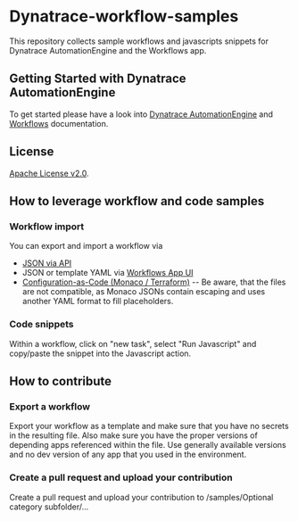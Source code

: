 # Dynatrace-workflow-samples

This repository collects sample workflows and javascripts snippets for Dynatrace AutomationEngine and the Workflows app. 

## Getting Started with Dynatrace AutomationEngine

To get started please have a look into [Dynatrace AutomationEngine](https://www.dynatrace.com/support/help/shortlink/automationengine) and [Workflows](https://www.dynatrace.com/support/help/shortlink/workflows) documentation.


## License
[Apache License v2.0](LICENSE).


## How to leverage workflow and code samples
### Workflow import

You can export and import a workflow via
- [JSON via API](https://github.com/Dynatrace/Dynatrace-workflow-samples/tree/main/howtoimportexport) 
- JSON or template YAML via [Workflows App UI](https://docs.dynatrace.com/docs/shortlink/workflows-manage)
- [Configuration-as-Code (Monaco / Terraform)](https://docs.dynatrace.com/docs/shortlink/configuration-as-code)
  -- Be aware, that the files are not compatible, as Monaco JSONs contain escaping and uses another YAML format to fill placeholders.

### Code snippets
Within a workflow, click on "new task", select "Run Javascript" and copy/paste the snippet into the Javascript action.


## How to contribute 

### Export a workflow

Export your workflow as a template and make sure that you have no secrets in the resulting file.
Also make sure you have the proper versions of depending apps referenced within the file. Use generally available versions and no dev version of any app that you used in the environment.

### Create a pull request and upload your contribution 
Create a pull request and upload your contribution to /samples/Optional category subfolder/...






